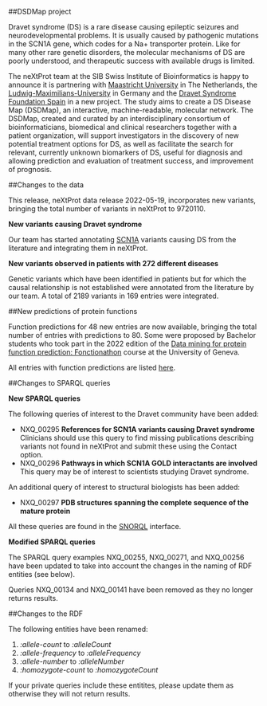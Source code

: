 ##DSDMap project

Dravet syndrome (DS) is a rare disease causing epileptic seizures and neurodevelopmental problems. It is usually caused by pathogenic mutations in the SCN1A gene, which codes for a Na+ transporter protein. Like for many other rare genetic disorders, the molecular mechanisms of DS are poorly understood, and therapeutic success with available drugs is limited. 

The neXtProt team at the SIB Swiss Institute of Bioinformatics is happy to announce it is partnering with [Maastricht University](https://www.maastrichtuniversity.nl/) in The Netherlands, the [Ludwig-Maximilians-University](https://www.lmu.de/en/) in Germany and the [Dravet Syndrome Foundation Spain](https://dravetfoundation.eu/) in a new project. The study aims to create a DS Disease Map (DSDMap), an interactive, machine-readable, molecular network. The DSDMap, created and curated by an interdisciplinary consortium of bioinformaticians, biomedical and clinical researchers together with a patient organization, will support investigators in the discovery of new potential treatment options for DS, as well as facilitate the search for relevant, currently unknown biomarkers of DS, useful for diagnosis and allowing prediction and evaluation of treatment success, and improvement of prognosis.

##Changes to the data

This release, neXtProt data release 2022-05-19, incorporates new variants, bringing the total number of variants in neXtProt to 9720110. 

**New variants causing Dravet syndrome**

Our team has started annotating [SCN1A](../entry/NX_P35498/medical) variants causing DS from the literature and integrating them in neXtProt. 

**New variants observed in patients with 272 different diseases**

Genetic variants which have been identified in patients but for which the causal relationship is not established were annotated from the literature by our team. A total of 2189 variants in 169 entries were integrated.

##New predictions of protein functions

Function predictions for 48 new entries are now available, bringing the total number of entries with predictions to 80. Some were proposed by Bachelor students who took part in the 2022 edition of the [Data mining for protein function prediction: Fonctionathon](https://www.unige.ch/innovations-pedagogiques/innovations/fonctionathon) course at the University of Geneva.

All entries with function predictions are listed [here](https://www.nextprot.org/proteins/search?listId=RGGSN4W1). 

##Changes to SPARQL queries

**New SPARQL queries**

The following queries of interest to the Dravet community have been added:

* NXQ\_00295 **References for SCN1A variants causing Dravet syndrome** Clinicians should use this query to find missing publications describing variants not found in neXtProt and submit these using the Contact option.
* NXQ\_00296 **Pathways in which SCN1A GOLD interactants are involved** This query may be of interest to scientists studying Dravet syndrome.

An additional query of interest to structural biologists has been added:

* NXQ\_00297 **PDB structures spanning the complete sequence of the mature protein**

All these queries are found in the [SNORQL](https://snorql.nextprot.org/) interface.

**Modified SPARQL queries**

The SPARQL query examples NXQ_00255, NXQ_00271, and NXQ_00256 have been updated to take into account the changes in the naming of RDF entities (see below). 

Queries NXQ_00134 and NXQ_00141 have been removed as they no longer returns results. 

##Changes to the RDF

The following entities have been renamed:

1. _:allele-count_ to _:alleleCount_
2. _:allele-frequency_ to _:alleleFrequency_
3. _:allele-number_ to _:alleleNumber_
4. _:homozygote-count_ to _:homozygoteCount_

If your private queries include these entitites, please update them as otherwise they will not return results.
